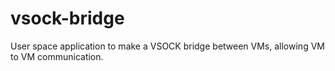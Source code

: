 # vsock-bridge
User space application to make a VSOCK bridge between VMs, allowing VM to VM communication.
